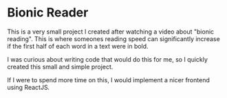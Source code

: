 # Bionic Reader

This is a very small project I created after watching a video about "bionic reading". This is where someones reading speed can significantly increase if the first half of each word in a text were in bold. 

I was curious about writing code that would do this for me, so I quickly created this small and simple project. 

If I were to spend more time on this, I would implement a nicer frontend using ReactJS.